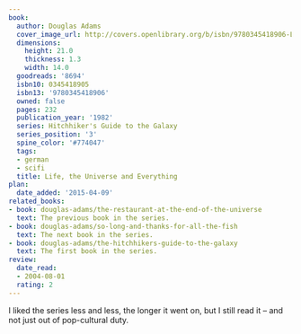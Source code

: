 ```yaml
---
book:
  author: Douglas Adams
  cover_image_url: http://covers.openlibrary.org/b/isbn/9780345418906-L.jpg
  dimensions:
    height: 21.0
    thickness: 1.3
    width: 14.0
  goodreads: '8694'
  isbn10: 0345418905
  isbn13: '9780345418906'
  owned: false
  pages: 232
  publication_year: '1982'
  series: Hitchhiker's Guide to the Galaxy
  series_position: '3'
  spine_color: '#774047'
  tags:
  - german
  - scifi
  title: Life, the Universe and Everything
plan:
  date_added: '2015-04-09'
related_books:
- book: douglas-adams/the-restaurant-at-the-end-of-the-universe
  text: The previous book in the series.
- book: douglas-adams/so-long-and-thanks-for-all-the-fish
  text: The next book in the series.
- book: douglas-adams/the-hitchhikers-guide-to-the-galaxy
  text: The first book in the series.
review:
  date_read:
  - 2004-08-01
  rating: 2
---
```


I liked the series less and less, the longer it went on, but I still read it – and not just out of pop-cultural duty.
